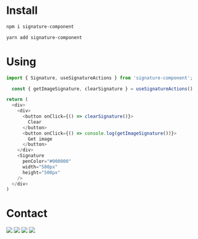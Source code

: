 # Install
````bash
npm i signature-component
````
````bash
yarn add signature-component
````
# Using
````js
import { Signature, useSignatureActions } from 'signature-component';

  const { getImageSignature, clearSignature } = useSignatureActions()

return (
  <div>
    <div>
      <button onClick={() => clearSignature()}>
        Clear
      </button>
      <button onClick={() => console.log(getImageSignature())}>
        Get image
      </button>
    </div>
    <Signature
      penColor="#000000"
      width="500px"
      height="500px"
    />
  </div>
)
````
# Contact
<div> 
  <a href="https://instagram.com/caio_damiao" target="_blank"><img src="https://img.shields.io/badge/-Instagram-%23E4405F?style=for-the-badge&logo=instagram&logoColor=white" target="_blank"></a>
  <a href = "mailto:caio.henriquealves@outlook.com"><img src="https://img.shields.io/badge/Email-0078D4?style=for-the-badge&logo=microsoft-outlook&logoColor=white" target="_blank"></a>
  <a href = "https://github.com/CaioHAlves"><img src="https://img.shields.io/badge/GitHub-000000?style=for-the-badge&logo=github&logoColor=white" target="_blank"></a>
  <a href="https://www.linkedin.com/in/caio-henrique-alves/" target="_blank"><img src="https://img.shields.io/badge/-LinkedIn-%230077B5?style=for-the-badge&logo=linkedin&logoColor=white" target="_blank"></a>
</div>